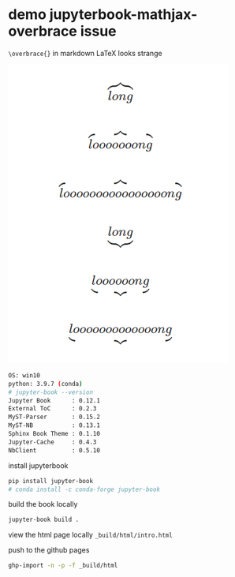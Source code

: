 # demo jupyterbook-mathjax-overbrace issue

`\overbrace{}` in markdown LaTeX looks strange

![overbrace-look-strange](strange-look-overbrace.png)

```bash
OS: win10
python: 3.9.7 (conda)
# jupyter-book --version
Jupyter Book      : 0.12.1
External ToC      : 0.2.3
MyST-Parser       : 0.15.2
MyST-NB           : 0.13.1
Sphinx Book Theme : 0.1.10
Jupyter-Cache     : 0.4.3
NbClient          : 0.5.10
```

install jupyterbook

```bash
pip install jupyter-book
# conda install -c conda-forge jupyter-book
```

build the book locally

```bash
jupyter-book build .
```

view the html page locally `_build/html/intro.html`

push to the github pages

```bash
ghp-import -n -p -f _build/html
```

